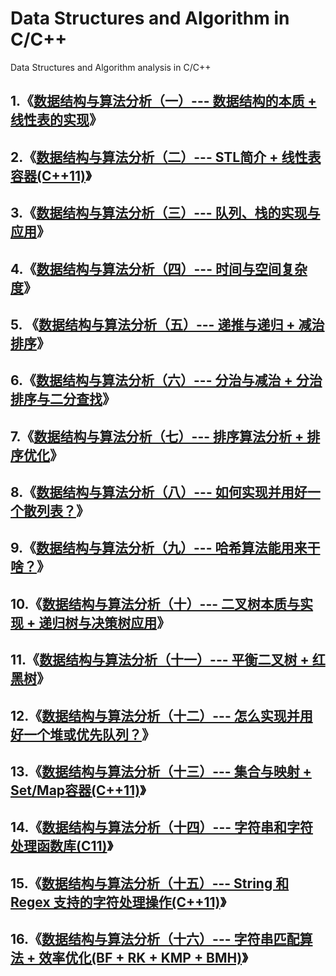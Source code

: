 # Data Structures and Algorithm in C/C++
Data Structures and Algorithm analysis in C/C++

## 1.《[数据结构与算法分析（一）--- 数据结构的本质 + 线性表的实现](https://blog.csdn.net/m0_37621078/article/details/103527636)》

## 2.《[数据结构与算法分析（二）--- STL简介 + 线性表容器(C++11)](https://blog.csdn.net/m0_37621078/article/details/103585026)》

## 3.《[数据结构与算法分析（三）--- 队列、栈的实现与应用](https://blog.csdn.net/m0_37621078/article/details/103621357)》

## 4.《[数据结构与算法分析（四）--- 时间与空间复杂度](https://blog.csdn.net/m0_37621078/article/details/103667255)》

## 5. 《[数据结构与算法分析（五）--- 递推与递归 + 减治排序](https://blog.csdn.net/m0_37621078/article/details/103327986)》

## 6.《[数据结构与算法分析（六）--- 分治与减治 + 分治排序与二分查找](https://blog.csdn.net/m0_37621078/article/details/103468599)》

## 7.《[数据结构与算法分析（七）--- 排序算法分析 + 排序优化](https://blog.csdn.net/m0_37621078/article/details/103675586)》

## 8.《[数据结构与算法分析（八）--- 如何实现并用好一个散列表？](https://blog.csdn.net/m0_37621078/article/details/103724492)》

## 9.《[数据结构与算法分析（九）--- 哈希算法能用来干啥？](https://blog.csdn.net/m0_37621078/article/details/103792281)》

## 10.《[数据结构与算法分析（十）--- 二叉树本质与实现 + 递归树与决策树应用](https://blog.csdn.net/m0_37621078/article/details/103827814)》

## 11.《[数据结构与算法分析（十一）--- 平衡二叉树 + 红黑树](https://blog.csdn.net/m0_37621078/article/details/103899554)》

## 12.《[数据结构与算法分析（十二）--- 怎么实现并用好一个堆或优先队列？](https://blog.csdn.net/m0_37621078/article/details/103937939)》

## 13.《[数据结构与算法分析（十三）--- 集合与映射 + Set/Map容器(C++11)](https://blog.csdn.net/m0_37621078/article/details/103965522)》

## 14.《[数据结构与算法分析（十四）--- 字符串和字符处理函数库(C11)](https://blog.csdn.net/m0_37621078/article/details/110694587)》

## 15.《[数据结构与算法分析（十五）--- String 和Regex 支持的字符处理操作(C++11)](https://blog.csdn.net/m0_37621078/article/details/111026237)》

## 16.《[数据结构与算法分析（十六）--- 字符串匹配算法 + 效率优化(BF + RK + KMP + BMH)](https://blog.csdn.net/m0_37621078/article/details/111036176)》

